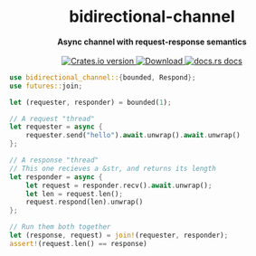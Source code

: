 <h1 align="center">bidirectional-channel</h1>
<div align="center">
 <strong>
   Async channel with request-response semantics
 </strong>
</div>

<br />

<div align="center">
  <!-- Crates version -->
  <a href="https://crates.io/crates/bidirectional-channel">
    <img src="https://img.shields.io/crates/v/bidirectional-channel.svg?style=flat-square"
    alt="Crates.io version" />
  </a>
  <!-- Downloads -->
  <a href="https://crates.io/crates/bidirectional-channel">
    <img src="https://img.shields.io/crates/d/bidirectional-channel.svg?style=flat-square"
      alt="Download" />
  </a>
  <!-- docs.rs docs -->
  <a href="https://docs.rs/bidirectional-channel">
    <img src="https://img.shields.io/badge/docs-latest-blue.svg?style=flat-square"
      alt="docs.rs docs" />
  </a>
</div>

```rust
use bidirectional_channel::{bounded, Respond};
use futures::join;

let (requester, responder) = bounded(1);

// A request "thread"
let requester = async { 
    requester.send("hello").await.unwrap().await.unwrap() 
};

// A response "thread"
// This one recieves a &str, and returns its length
let responder = async {
    let request = responder.recv().await.unwrap();
    let len = request.len();
    request.respond(len).unwrap()
};

// Run them both together
let (response, request) = join!(requester, responder);
assert!(request.len() == response)
```
